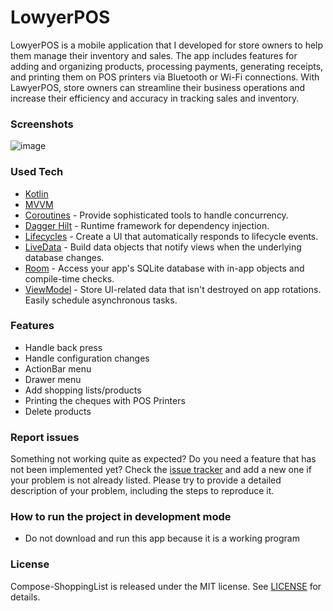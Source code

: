 # LowyerPOS
LowyerPOS is a mobile application that I developed for store owners to help them manage their inventory and sales. The app includes features for adding and organizing products, processing payments, generating receipts, and printing them on POS printers via Bluetooth or Wi-Fi connections. With LawyerPOS, store owners can streamline their business operations and increase their efficiency and accuracy in tracking sales and inventory.

### Screenshots
![image](https://user-images.githubusercontent.com/91304483/230279237-37da37e9-182e-4e68-bf8e-543fd4ddf427.jpeg)

### Used Tech
* [Kotlin](https://kotlinlang.org/)
* [MVVM](https://developer.android.com/jetpack/docs/guide)
* [Coroutines](https://kotlinlang.org/docs/reference/coroutines-overview.html) - Provide sophisticated tools to handle concurrency.
* [Dagger Hilt](https://dagger.dev/hilt/) - Runtime framework for dependency injection.
* [Lifecycles](https://developer.android.com/topic/libraries/architecture/lifecycle) - Create a UI that automatically responds to lifecycle events.
* [LiveData](https://developer.android.com/topic/libraries/architecture/livedata) - Build data objects that notify views when the underlying database changes.
* [Room](https://developer.android.com/topic/libraries/architecture/room) - Access your app's SQLite database with in-app objects and compile-time checks.
* [ViewModel](https://developer.android.com/topic/libraries/architecture/viewmodel) - Store UI-related data that isn't destroyed on app rotations. Easily schedule asynchronous tasks.

### Features
* Handle back press
* Handle configuration changes
* ActionBar menu
* Drawer menu
* Add shopping lists/products
* Printing the cheques with POS Printers
* Delete products

### Report issues
Something not working quite as expected? Do you need a feature that has not been implemented yet? Check the [issue tracker](https://github.com/OgabekDev/LowyerPOS/issues) and add a new one if your problem is not already listed. Please try to provide a detailed description of your problem, including the steps to reproduce it.

### How to run the project in development mode
* Do not download and run this app because it is a working program

### License
Compose-ShoppingList is released under the MIT license. See [LICENSE](./LICENSE) for details.
